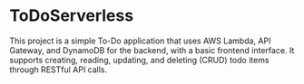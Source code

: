 # ToDoServerless
This project is a simple To-Do application that uses AWS Lambda, API Gateway, and DynamoDB for the backend, with a basic frontend interface. It supports creating, reading, updating, and deleting (CRUD) todo items through RESTful API calls.
